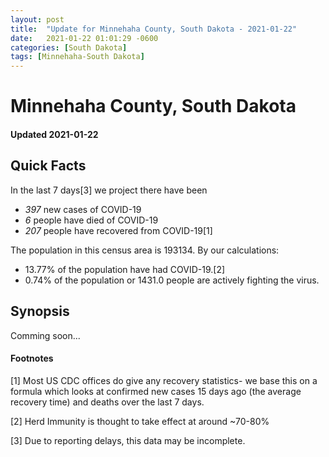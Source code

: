 ```yaml
---
layout: post
title:  "Update for Minnehaha County, South Dakota - 2021-01-22"
date:   2021-01-22 01:01:29 -0600
categories: [South Dakota]
tags: [Minnehaha-South Dakota]
---
```


# Minnehaha County, South Dakota
#### Updated 2021-01-22

## Quick Facts

In the last 7 days[3] we project there have been
- *397* new cases of COVID-19
- *6* people have died of COVID-19
- *207* people have recovered from COVID-19[1]

The population in this census area is 193134. By our calculations:
- 13.77% of the population have had COVID-19.[2]
- 0.74% of the population or 1431.0 people are actively fighting the virus.

## Synopsis

Comming soon...


#### Footnotes

[1] Most US CDC offices do give any recovery statistics- we base this on a formula which looks at confirmed new cases
15 days ago (the average recovery time) and deaths over the last 7 days.

[2] Herd Immunity is thought to take effect at around ~70-80%

[3] Due to reporting delays, this data may be incomplete.
 
    